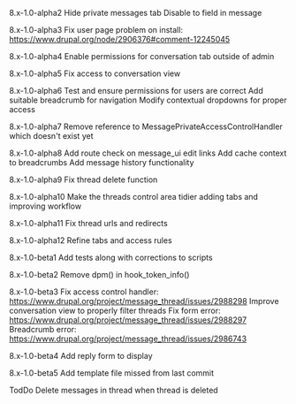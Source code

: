 8.x-1.0-alpha2
Hide private messages tab
Disable to field in message

8.x-1.0-alpha3
Fix user page problem on install: https://www.drupal.org/node/2906376#comment-12245045

8.x-1.0-alpha4
Enable permissions for conversation tab outside of admin

8.x-1.0-alpha5
Fix access to conversation view

8.x-1.0-alpha6
Test and ensure permissions for users are correct
Add suitable breadcrumb for navigation
Modify contextual dropdowns for proper access

8.x-1.0-alpha7
Remove reference to MessagePrivateAccessControlHandler which doesn't exist yet

8.x-1.0-alpha8
Add route check on message_ui edit links
Add cache context to breadcrumbs
Add message history functionality

8.x-1.0-alpha9
Fix thread delete function

8.x-1.0-alpha10
Make the threads control area tidier adding tabs and improving workflow

8.x-1.0-alpha11
Fix thread urls and redirects

8.x-1.0-alpha12
Refine tabs and access rules

8.x-1.0-beta1
Add tests along with corrections to scripts

8.x-1.0-beta2
Remove dpm() in hook_token_info()

8.x-1.0-beta3
Fix access control handler: https://www.drupal.org/project/message_thread/issues/2988298
Improve conversation view to properly filter threads
Fix form error: https://www.drupal.org/project/message_thread/issues/2988297
Breadcrumb error: https://www.drupal.org/project/message_thread/issues/2986743

8.x-1.0-beta4
Add reply form to display

8.x-1.0-beta5
Add template file missed from last commit

TodDo
Delete messages in thread when thread is deleted
